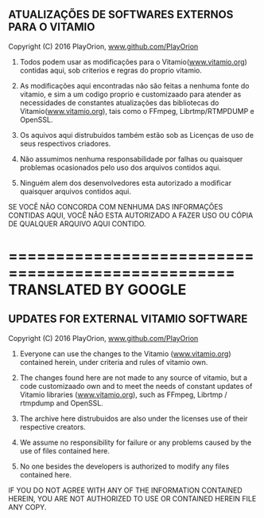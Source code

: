 ATUALIZAÇÕES DE SOFTWARES EXTERNOS PARA O VITAMIO
--------------------------------------------------

Copyright (C) 2016 PlayOrion, www.github.com/PlayOrion


1. Todos podem usar as modificações para o Vitamio(www.vitamio.org) contidas aqui, sob criterios e regras do proprio vitamio.

2. As modificações aqui encontradas não são feitas a nenhuma fonte do vitamio, e sim a um codigo proprio e customizaado para atender as necessidades de constantes atualizações das bibliotecas do Vitamio(www.vitamio.org), tais como o FFmpeg, Librtmp/RTMPDUMP e OpenSSL.

3. Os aquivos aqui distrubuidos também estão sob as Licenças de uso de seus respectivos criadores.

4. Não assumimos nenhuma responsabilidade por falhas ou quaisquer problemas ocasionados pelo uso dos arquivos contidos aqui.

5. Ninguém alem dos desenvolvedores esta autorizado a modificar quaisquer arquivos contidos aqui.

SE VOCÊ NÃO CONCORDA COM NENHUMA DAS INFORMAÇÕES CONTIDAS AQUI, VOCÊ NÃO ESTA AUTORIZADO A FAZER USO OU CÓPIA DE QUALQUER ARQUIVO AQUI CONTIDO.



==================================================
TRANSLATED BY GOOGLE
==================================================



UPDATES FOR EXTERNAL VITAMIO SOFTWARE
--------------------------------------------------

Copyright (C) 2016 PlayOrion, www.github.com/PlayOrion


1. Everyone can use the changes to the Vitamio (www.vitamio.org) contained herein, under criteria and rules of vitamio own.

2. The changes found here are not made to any source of vitamio, but a code customizaado own and to meet the needs of constant updates of Vitamio libraries (www.vitamio.org), such as FFmpeg, Librtmp / rtmpdump and OpenSSL.

3. The archive here distrubuidos are also under the licenses use of their respective creators.

4. We assume no responsibility for failure or any problems caused by the use of files contained here.

5. No one besides the developers is authorized to modify any files contained here.

IF YOU DO NOT AGREE WITH ANY OF THE INFORMATION CONTAINED HEREIN, YOU ARE NOT AUTHORIZED TO USE OR CONTAINED HEREIN FILE ANY COPY.
